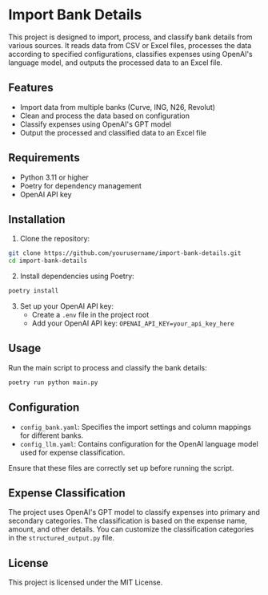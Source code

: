 # Import Bank Details

This project is designed to import, process, and classify bank details from various sources. It reads data from CSV or Excel files, processes the data according to specified configurations, classifies expenses using OpenAI's language model, and outputs the processed data to an Excel file.

## Features

- Import data from multiple banks (Curve, ING, N26, Revolut)
- Clean and process the data based on configuration
- Classify expenses using OpenAI's GPT model
- Output the processed and classified data to an Excel file

## Requirements

- Python 3.11 or higher
- Poetry for dependency management
- OpenAI API key

## Installation

1. Clone the repository:

```sh
git clone https://github.com/yourusername/import-bank-details.git
cd import-bank-details
```

2. Install dependencies using Poetry:

```sh
poetry install
```

3. Set up your OpenAI API key:
   - Create a `.env` file in the project root
   - Add your OpenAI API key: `OPENAI_API_KEY=your_api_key_here`

## Usage

Run the main script to process and classify the bank details:

```sh
poetry run python main.py
```

## Configuration

- `config_bank.yaml`: Specifies the import settings and column mappings for different banks.
- `config_llm.yaml`: Contains configuration for the OpenAI language model used for expense classification.

Ensure that these files are correctly set up before running the script.

## Expense Classification

The project uses OpenAI's GPT model to classify expenses into primary and secondary categories. The classification is based on the expense name, amount, and other details. You can customize the classification categories in the `structured_output.py` file.

## License

This project is licensed under the MIT License.
